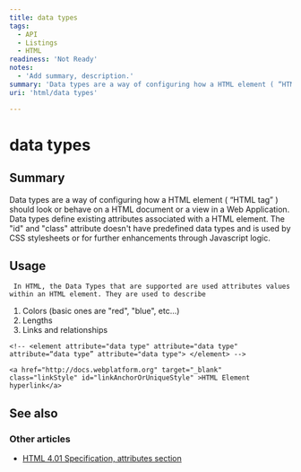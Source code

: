 ```yaml
---
title: data types
tags:
  - API
  - Listings
  - HTML
readiness: 'Not Ready'
notes:
  - 'Add summary, description.'
summary: 'Data types are a way of configuring how a HTML element ( “HTML tag” ) should look or behave on a HTML document or a view in a Web Application. Data types define existing attributes associated with a HTML element. The "id" and "class" attribute doesn''t have predefined data types and is used by CSS stylesheets or for further enhancements through Javascript logic.'
uri: 'html/data types'

---
```

# data types

## Summary

Data types are a way of configuring how a HTML element ( “HTML tag” ) should look or behave on a HTML document or a view in a Web Application. Data types define existing attributes associated with a HTML element. The "id" and "class" attribute doesn't have predefined data types and is used by CSS stylesheets or for further enhancements through Javascript logic.

## Usage

     In HTML, the Data Types that are supported are used attributes values within an HTML element. They are used to describe

1.  Colors (basic ones are "red", "blue", etc...)
2.  Lengths
3.  Links and relationships

``` {.html4strict}
<!-- <element attribute="data type" attribute="data type"  attribute=“data type” attribute="data type"> </element> -->

<a href="http://docs.webplatform.org" target="_blank"  class="linkStyle" id="linkAnchorOrUniqueStyle" >HTML Element hyperlink</a>
```

## See also

### Other articles

-   [HTML 4.01 Specification, attributes section](http://www.w3.org/TR/html4/types.html)


